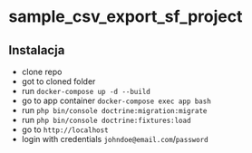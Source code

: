 # sample_csv_export_sf_project

## Instalacja
- clone repo
- got to cloned folder
- run `docker-compose up -d --build`
- go to app container `docker-compose exec app bash`
- run `php bin/console doctrine:migration:migrate`
- run `php bin/console doctrine:fixtures:load`
- go to `http://localhost`
- login with credentials `johndoe@email.com`/`password`

